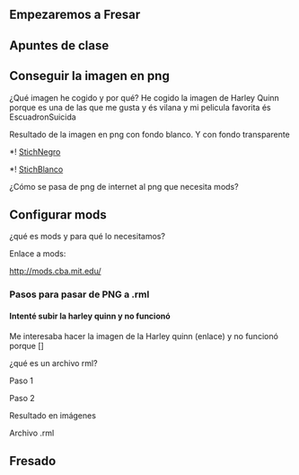 ## Empezaremos a Fresar


## Apuntes de clase

## Conseguir la imagen en png

¿Qué imagen he cogido y por qué?
He cogido la imagen de Harley Quinn porque es una de las que me gusta y és vilana y mi pelicula favorita és EscuadronSuicida

Resultado de la imagen en png con fondo blanco. Y con fondo transparente

*! [StichNegro](https://raw.githubusercontent.com/XXDARKNIGHTXX/SOLDADURA-Y-DISE-O/main/stich.png)

*! [StichBlanco](https://raw.githubusercontent.com/XXDARKNIGHTXX/SOLDADURA-Y-DISE-O/main/stich%20fondo%20blanco.png)

¿Cómo se pasa de png de internet al png que necesita mods?


## Configurar mods

¿qué es mods y para qué lo necesitamos?

Enlace a mods:

http://mods.cba.mit.edu/


### Pasos para pasar de PNG a .rml


#### Intenté subir la harley quinn y no funcionó

Me interesaba hacer la imagen de la Harley quinn (enlace) y no funcionó porque []

¿qué es un archivo rml?

Paso 1

Paso 2


Resultado en imágenes

Archivo .rml 

## Fresado 
